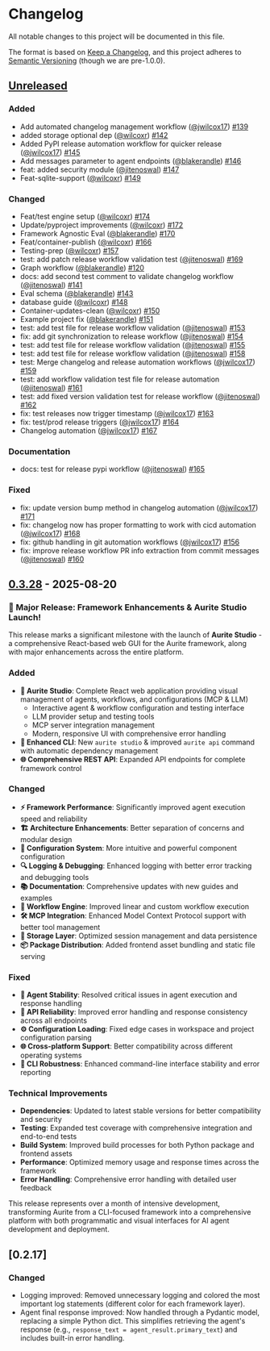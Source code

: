 # Changelog

All notable changes to this project will be documented in this file.

The format is based on [Keep a Changelog](https://keepachangelog.com/en/1.0.0/),
and this project adheres to [Semantic Versioning](https://semver.org/spec/v2.0.0.html) (though we are pre-1.0.0).

## [Unreleased]

### Added
- Add automated changelog management workflow ([@jwilcox17](https://github.com/jwilcox17)) [#139](https://github.com/Aurite-ai/aurite-agents/pull/139)
- added storage optional dep ([@wilcoxr](https://github.com/wilcoxr)) [#142](https://github.com/Aurite-ai/aurite-agents/pull/142)
- Added PyPI release automation workflow for quicker release ([@jwilcox17](https://github.com/jwilcox17)) [#145](https://github.com/Aurite-ai/aurite-agents/pull/145)
- Add messages parameter to agent endpoints ([@blakerandle](https://github.com/blakerandle)) [#146](https://github.com/Aurite-ai/aurite-agents/pull/146)
- feat: added security module ([@jitenoswal](https://github.com/jitenoswal)) [#147](https://github.com/Aurite-ai/aurite-agents/pull/147)
- Feat-sqlite-support ([@wilcoxr](https://github.com/wilcoxr)) [#149](https://github.com/Aurite-ai/aurite-agents/pull/149)

### Changed
- Feat/test engine setup ([@wilcoxr](https://github.com/wilcoxr)) [#174](https://github.com/Aurite-ai/aurite-agents/pull/174)
- Update/pyproject improvements ([@wilcoxr](https://github.com/wilcoxr)) [#172](https://github.com/Aurite-ai/aurite-agents/pull/172)
- Framework Agnostic Eval ([@blakerandle](https://github.com/blakerandle)) [#170](https://github.com/Aurite-ai/aurite-agents/pull/170)
- Feat/container-publish ([@wilcoxr](https://github.com/wilcoxr)) [#166](https://github.com/Aurite-ai/aurite-agents/pull/166)
- Testing-prep ([@wilcoxr](https://github.com/wilcoxr)) [#157](https://github.com/Aurite-ai/aurite-agents/pull/157)
- test: add patch release workflow validation test ([@jitenoswal](https://github.com/jitenoswal)) [#169](https://github.com/Aurite-ai/aurite-agents/pull/169)
- Graph workflow ([@blakerandle](https://github.com/blakerandle)) [#120](https://github.com/Aurite-ai/aurite-agents/pull/120)
- docs: add second test comment to validate changelog workflow ([@jitenoswal](https://github.com/jitenoswal)) [#141](https://github.com/Aurite-ai/aurite-agents/pull/141)
- Eval schema ([@blakerandle](https://github.com/blakerandle)) [#143](https://github.com/Aurite-ai/aurite-agents/pull/143)
- database guide ([@wilcoxr](https://github.com/wilcoxr)) [#148](https://github.com/Aurite-ai/aurite-agents/pull/148)
- Container-updates-clean ([@wilcoxr](https://github.com/wilcoxr)) [#150](https://github.com/Aurite-ai/aurite-agents/pull/150)
- Example project fix ([@blakerandle](https://github.com/blakerandle)) [#151](https://github.com/Aurite-ai/aurite-agents/pull/151)
- test: add test file for release workflow validation ([@jitenoswal](https://github.com/jitenoswal)) [#153](https://github.com/Aurite-ai/aurite-agents/pull/153)
- fix: add git synchronization to release workflow ([@jitenoswal](https://github.com/jitenoswal)) [#154](https://github.com/Aurite-ai/aurite-agents/pull/154)
- test: add test file for release workflow validation ([@jitenoswal](https://github.com/jitenoswal)) [#155](https://github.com/Aurite-ai/aurite-agents/pull/155)
- test: add test file for release workflow validation ([@jitenoswal](https://github.com/jitenoswal)) [#158](https://github.com/Aurite-ai/aurite-agents/pull/158)
- test: Merge changelog and release automation workflows ([@jwilcox17](https://github.com/jwilcox17)) [#159](https://github.com/Aurite-ai/aurite-agents/pull/159)
- test: add workflow validation test file for release automation ([@jitenoswal](https://github.com/jitenoswal)) [#161](https://github.com/Aurite-ai/aurite-agents/pull/161)
- test: add fixed version validation test for release workflow ([@jitenoswal](https://github.com/jitenoswal)) [#162](https://github.com/Aurite-ai/aurite-agents/pull/162)
- fix: test releases now trigger timestamp ([@jwilcox17](https://github.com/jwilcox17)) [#163](https://github.com/Aurite-ai/aurite-agents/pull/163)
- fix: test/prod release triggers ([@jwilcox17](https://github.com/jwilcox17)) [#164](https://github.com/Aurite-ai/aurite-agents/pull/164)
- Changelog automation ([@jwilcox17](https://github.com/jwilcox17)) [#167](https://github.com/Aurite-ai/aurite-agents/pull/167)

### Documentation
- docs: test for release pypi workflow ([@jitenoswal](https://github.com/jitenoswal)) [#165](https://github.com/Aurite-ai/aurite-agents/pull/165)

### Fixed
- fix: update version bump method in changelog automation ([@jwilcox17](https://github.com/jwilcox17)) [#171](https://github.com/Aurite-ai/aurite-agents/pull/171)
- fix: changelog now has proper formatting to work with cicd automation ([@jwilcox17](https://github.com/jwilcox17)) [#168](https://github.com/Aurite-ai/aurite-agents/pull/168)
- fix: github handling in git automation workflows ([@jwilcox17](https://github.com/jwilcox17)) [#156](https://github.com/Aurite-ai/aurite-agents/pull/156)
- fix: improve release workflow PR info extraction from commit messages ([@jitenoswal](https://github.com/jitenoswal)) [#160](https://github.com/Aurite-ai/aurite-agents/pull/160)

## [0.3.28] - 2025-08-20

### 🚀 Major Release: Framework Enhancements & Aurite Studio Launch!

This release marks a significant milestone with the launch of **Aurite Studio** - a comprehensive React-based web GUI for the Aurite framework, along with major enhancements across the entire platform.

### Added
- **🎨 Aurite Studio**: Complete React web application providing visual management of agents, workflows, and configurations (MCP & LLM)
  - Interactive agent & workflow configuration and testing interface
  - LLM provider setup and testing tools
  - MCP server integration management
  - Modern, responsive UI with comprehensive error handling
- **🔧 Enhanced CLI**: New `aurite studio` & improved `aurite api` command with automatic dependency management
- **🌐 Comprehensive REST API**: Expanded API endpoints for complete framework control

### Changed
- **⚡ Framework Performance**: Significantly improved agent execution speed and reliability
- **🏗️ Architecture Enhancements**: Better separation of concerns and modular design
- **📝 Configuration System**: More intuitive and powerful component configuration
- **🔍 Logging & Debugging**: Enhanced logging with better error tracking and debugging tools
- **📚 Documentation**: Comprehensive updates with new guides and examples
- **🔄 Workflow Engine**: Improved linear and custom workflow execution
- **🛠️ MCP Integration**: Enhanced Model Context Protocol support with better tool management
- **💾 Storage Layer**: Optimized session management and data persistence
- **📦 Package Distribution**: Added frontend asset bundling and static file serving

### Fixed
- **🐛 Agent Stability**: Resolved critical issues in agent execution and response handling
- **🔗 API Reliability**: Improved error handling and response consistency across all endpoints
- **⚙️ Configuration Loading**: Fixed edge cases in workspace and project configuration parsing
- **🌐 Cross-platform Support**: Better compatibility across different operating systems
- **🔧 CLI Robustness**: Enhanced command-line interface stability and error reporting

### Technical Improvements
- **Dependencies**: Updated to latest stable versions for better compatibility and security
- **Testing**: Expanded test coverage with comprehensive integration and end-to-end tests
- **Build System**: Improved build processes for both Python package and frontend assets
- **Performance**: Optimized memory usage and response times across the framework
- **Error Handling**: Comprehensive error handling with detailed user feedback

This release represents over a month of intensive development, transforming Aurite from a CLI-focused framework into a comprehensive platform with both programmatic and visual interfaces for AI agent development and deployment.

## [0.2.17]

### Changed
- Logging improved: Removed unnecessary logging and colored the most important log statements (different color for each framework layer).
- Agent final response improved: Now handled through a Pydantic model, replacing a simple Python dict. This simplifies retrieving the agent's response (e.g., `response_text = agent_result.primary_text`) and includes built-in error handling.

[Unreleased]: https://github.com/Aurite-ai/aurite-agents/compare/v0.3.28...HEAD
[0.3.28]: https://github.com/aurite-agents/aurite-agents/compare/v0.2.17...v0.3.28
